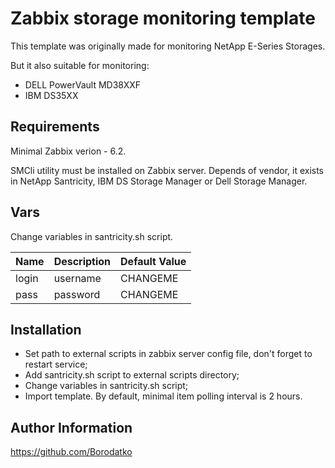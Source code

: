 Zabbix storage monitoring template
==================================

This template was originally made for monitoring NetApp E-Series Storages.

But it also suitable for monitoring:

 - DELL PowerVault MD38XXF
 - IBM DS35XX


Requirements
------------

Minimal Zabbix verion - 6.2.
 
SMCli utility must be installed on Zabbix server. Depends of vendor, it exists in NetApp Santricity, IBM DS Storage Manager or Dell Storage Manager.


Vars
----

Change variables in santricity.sh script.

| Name  | Description | Default Value |
|-------|-------------|---------------|
| login | username    | CHANGEME      |
| pass  | password    | CHANGEME      |


Installation
------------

 - Set path to external scripts in zabbix server config file, don't forget to restart service;
 - Add santricity.sh script to external scripts directory;
 - Change variables in santricity.sh script;
 - Import template. By default, minimal item polling interval is 2 hours.


Author Information
------------------

https://github.com/Borodatko
